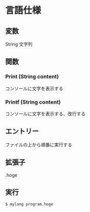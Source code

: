 # 言語仕様

## 変数

String 文字列

## 関数

### Print (String content)
コンソールに文字を表示する

### Printf (String content)
コンソールに文字を表示する、改行する

## エントリー
ファイルの上から順番に実行する

## 拡張子
.hoge

## 実行
```bash
$ mylang program.hoge
```